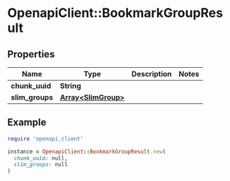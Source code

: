 # OpenapiClient::BookmarkGroupResult

## Properties

| Name | Type | Description | Notes |
| ---- | ---- | ----------- | ----- |
| **chunk_uuid** | **String** |  |  |
| **slim_groups** | [**Array&lt;SlimGroup&gt;**](SlimGroup.md) |  |  |

## Example

```ruby
require 'openapi_client'

instance = OpenapiClient::BookmarkGroupResult.new(
  chunk_uuid: null,
  slim_groups: null
)
```

